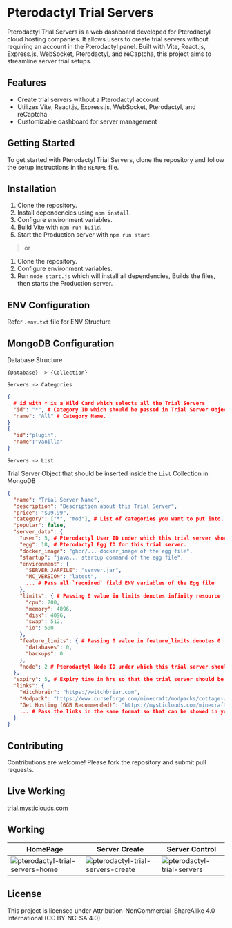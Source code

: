 # Pterodactyl Trial Servers

Pterodactyl Trial Servers is a web dashboard developed for Pterodactyl cloud hosting companies. It allows users to create trial servers without requiring an account in the Pterodactyl panel. Built with Vite, React.js, Express.js, WebSocket, Pterodactyl, and reCaptcha, this project aims to streamline server trial setups.

## Features

- Create trial servers without a Pterodactyl account
- Utilizes Vite, React.js, Express.js, WebSocket, Pterodactyl, and reCaptcha
- Customizable dashboard for server management

## Getting Started

To get started with Pterodactyl Trial Servers, clone the repository and follow the setup instructions in the `README` file.

## Installation

1. Clone the repository.
2. Install dependencies using `npm install`.
3. Configure environment variables.
4. Build Vite with `npm run build`.
5. Start the Production server with `npm run start`.

> or

1. Clone the repository.
2. Configure environment variables.
3. Run `node start.js` which will install all dependencies, Builds the files, then starts the Production server.

## ENV Configuration

Refer `.env.txt` file for ENV Structure

## MongoDB Configuration 

Database Structure

```
{Database} -> {Collection}
```

```
Servers -> Categories
```

```json
{ 
  # id with * is a Wild Card which selects all the Trial Servers
  "id": "*", # Category ID which should be passed in Trial Server Object.
  "name": "All" # Category Name.
}
{
  "id":"plugin",
  "name":"Vanilla"
}
```


```
Servers -> List
```

Trial Server Object that should be inserted inside the `List` Collection in MongoDB

```json
{
  "name": "Trial Server Name",
  "description": "Description about this Trial Server",
  "price": "$99.99",
  "category": ["*", "mod"], # List of categories you want to put into.
  "popular": false,
  "server_data": {
    "user": 5, # Pterodactyl User ID under which this trial server should be created.
    "egg": 18, # Pterodactyl Egg ID for this trial server.
    "docker_image": "ghcr/... docker_image of the egg file",
    "startup": "java... startup command of the egg file",
    "environment": {
      "SERVER_JARFILE": "server.jar",
      "MC_VERSION": "latest",
      ... # Pass all `required` field ENV variables of the Egg file
    },
    "limits": { # Passing 0 value in limits denotes infinity resource
      "cpu": 200,
      "memory": 4096,
      "disk": 4096,
      "swap": 512,
      "io": 500
    },
    "feature_limits": { # Passing 0 value in feature_limits denotes 0
      "databases": 0,
      "backups": 0
    },
    "node": 2 # Pterodactyl Node ID under which this trial server should be created.
  },
  "expiry": 5, # Expiry time in hrs so that the trial server should be automatically purged by the server. Eg. here its 5hrs
  "links": {
    "Witchbrair": "https://witchbriar.com",
    "Modpack": "https://www.curseforge.com/minecraft/modpacks/cottage-witch",
    "Get Hosting (6GB Recommended)": "https://mysticlouds.com/minecraft"
    ... # Pass the links in the same format so that can be showed in your server create section.
  }
}
```

## Contributing

Contributions are welcome! Please fork the repository and submit pull requests.

## Live Working

[trial.mysticlouds.com](https://trial.mysticlouds.com)

## Working

| HomePage                                                                                                                                        | Server Create                                                                                                                                     | Server Control                                                                                                                             |
| ----------------------------------------------------------------------------------------------------------------------------------------------- | ------------------------------------------------------------------------------------------------------------------------------------------------- | ------------------------------------------------------------------------------------------------------------------------------------------ |
| ![pterodactyl-trial-servers-home](https://github.com/Yuvaraja28/Pterodactyl-Trial-Servers/assets/64340067/6efb8c5b-b4bc-4c17-b3d2-4d3d8b81abcc) | ![pterodactyl-trial-servers-create](https://github.com/Yuvaraja28/Pterodactyl-Trial-Servers/assets/64340067/97768076-c0d9-477f-8fbd-287e6acf2c25) | ![pterodactyl-trial-servers](https://github.com/Yuvaraja28/Pterodactyl-Trial-Servers/assets/64340067/79eddbc1-7d3d-4d00-a68d-951818e3cea9) |

## License

This project is licensed under Attribution-NonCommercial-ShareAlike 4.0 International (CC BY-NC-SA 4.0).
